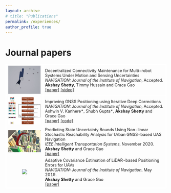 ```yaml
---
layout: archive
# title: "Publications"
permalink: /experiences/
author_profile: true
---
```


<h1 id="journal">Journal papers</h1>

<table style='font-size:90%;width:100%'>
  <style>
    table{
    border-collapse: collapse;
    border-spacing: 0;
    border:2px solid #ffffff
    }
    th{
    border:2px solid #ffffff;
    }
    td{
    border:1px solid #ffffff;
    }
  </style>
  <tr>
      <td width="23%"><center><img style="max-height:150px;" src="/images/journal/2022-NAVIGATION-decentralized-connectivity-maintenance.gif"/></center></td>
      <td width="77%">Decentralized Connectivity Maintenance for Multi-robot Systems Under Motion and Sensing Uncertainties
        <br />
        <i>NAVIGATION: Journal of the Institute of Navigation</i>, Accepted.
        <br />
        <b>Akshay Shetty</b>, Timmy Hussain and Grace Gao <br />
        <a href="https://arxiv.org/pdf/2110.06342.pdf" target="_blank" rel="noopener noreferrer">[paper]</a>
        <a href="https://www.youtube.com/watch?v=SbE-ejQ_zm8" target="_blank" rel="noopener noreferrer">[video]</a>
      </td>
  </tr>
  <tr>
      <td width="23%"><center><img style="max-height:110px;" src="/images/journal/2022-NAVIGATION-deep-gnss.PNG"/></center></td>
      <td width="77%">Improving GNSS Positioning using Iterative Deep Corrections
        <br />
        <i>NAVIGATION: Journal of the Institute of Navigation</i>, Accepted.
        <br />
        Ashwin V. Kanhere*, Shubh Gupta*, <b>Akshay Shetty</b> and Grace Gao<br />
        <a href="https://arxiv.org/pdf/2110.09581.pdf" target="_blank" rel="noopener noreferrer">[paper]</a>
        <a href="https://github.com/Stanford-NavLab/deep_gnss" target="_blank" rel="noopener noreferrer">[code]</a>
      </td>
  </tr>
  <tr>
      <td width="23%"><center><img style="max-height:130px;" src="/images/journal/2020-ITS-predicting-state-uncertainty.png"/></center></td>
      <td width="77%">Predicting State Uncertainty Bounds Using Non-linear Stochastic Reachability Analysis for Urban GNSS-based UAS Navigation
        <br />
        <i>IEEE Intelligent Transportation Systems</i>, November 2020.
        <br />
        <b>Akshay Shetty</b> and Grace Gao<br />
        <a href="https://drive.google.com/file/d/1e0o4saffuQO98UIZZUQGoQV0ZaEuiQi2/view?usp=sharing" target="_blank" rel="noopener noreferrer">[paper]</a>
      </td>
  </tr>
  <tr>
      <td width="23%"><center><img style="max-height:130px;" src="/images/journal/2019-NAVIGATION-adaptive-covariance.gif"/></center></td>
      <td width="77%">Adaptive Covariance Estimation of LiDAR-based Positioning Errors for UAVs
        <br />
        <i>NAVIGATION: Journal of the Institute of Navigation</i>, May 2019.
        <br />
        <b>Akshay Shetty</b> and Grace Gao<br />
        <a href="https://drive.google.com/file/d/13VALMwINtvU6fXUJ6gKko-JMZUDg07PT/view?usp=sharing" target="_blank" rel="noopener noreferrer">[paper]</a>
      </td>
  </tr>
</table>